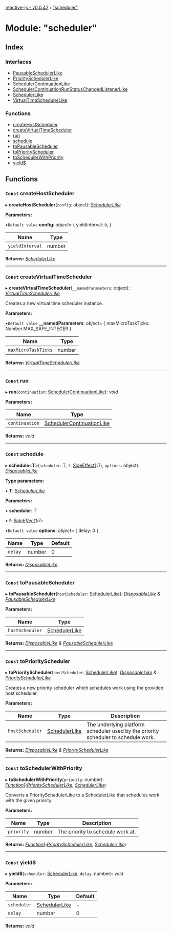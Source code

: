 [reactive-js - v0.0.42](../README.md) › ["scheduler"](_scheduler_.md)

# Module: "scheduler"

## Index

### Interfaces

* [PausableSchedulerLike](../interfaces/_scheduler_.pausableschedulerlike.md)
* [PrioritySchedulerLike](../interfaces/_scheduler_.priorityschedulerlike.md)
* [SchedulerContinuationLike](../interfaces/_scheduler_.schedulercontinuationlike.md)
* [SchedulerContinuationRunStatusChangedListenerLike](../interfaces/_scheduler_.schedulercontinuationrunstatuschangedlistenerlike.md)
* [SchedulerLike](../interfaces/_scheduler_.schedulerlike.md)
* [VirtualTimeSchedulerLike](../interfaces/_scheduler_.virtualtimeschedulerlike.md)

### Functions

* [createHostScheduler](_scheduler_.md#const-createhostscheduler)
* [createVirtualTimeScheduler](_scheduler_.md#const-createvirtualtimescheduler)
* [run](_scheduler_.md#const-run)
* [schedule](_scheduler_.md#const-schedule)
* [toPausableScheduler](_scheduler_.md#const-topausablescheduler)
* [toPriorityScheduler](_scheduler_.md#const-topriorityscheduler)
* [toSchedulerWithPriority](_scheduler_.md#const-toschedulerwithpriority)
* [yield$](_scheduler_.md#const-yield)

## Functions

### `Const` createHostScheduler

▸ **createHostScheduler**(`config`: object): *[SchedulerLike](../interfaces/_scheduler_.schedulerlike.md)*

**Parameters:**

▪`Default value`  **config**: *object*= {
    yieldInterval: 5,
  }

Name | Type |
------ | ------ |
`yieldInterval` | number |

**Returns:** *[SchedulerLike](../interfaces/_scheduler_.schedulerlike.md)*

___

### `Const` createVirtualTimeScheduler

▸ **createVirtualTimeScheduler**(`__namedParameters`: object): *[VirtualTimeSchedulerLike](../interfaces/_scheduler_.virtualtimeschedulerlike.md)*

Creates a new virtual time scheduler instance.

**Parameters:**

▪`Default value`  **__namedParameters**: *object*= { maxMicroTaskTicks: Number.MAX_SAFE_INTEGER }

Name | Type |
------ | ------ |
`maxMicroTaskTicks` | number |

**Returns:** *[VirtualTimeSchedulerLike](../interfaces/_scheduler_.virtualtimeschedulerlike.md)*

___

### `Const` run

▸ **run**(`continuation`: [SchedulerContinuationLike](../interfaces/_scheduler_.schedulercontinuationlike.md)): *void*

**Parameters:**

Name | Type |
------ | ------ |
`continuation` | [SchedulerContinuationLike](../interfaces/_scheduler_.schedulercontinuationlike.md) |

**Returns:** *void*

___

### `Const` schedule

▸ **schedule**<**T**>(`scheduler`: T, `f`: [SideEffect1](_functions_.md#sideeffect1)‹T›, `options`: object): *[DisposableLike](../interfaces/_disposable_.disposablelike.md)*

**Type parameters:**

▪ **T**: *[SchedulerLike](../interfaces/_scheduler_.schedulerlike.md)*

**Parameters:**

▪ **scheduler**: *T*

▪ **f**: *[SideEffect1](_functions_.md#sideeffect1)‹T›*

▪`Default value`  **options**: *object*= { delay: 0 }

Name | Type | Default |
------ | ------ | ------ |
`delay` | number | 0 |

**Returns:** *[DisposableLike](../interfaces/_disposable_.disposablelike.md)*

___

### `Const` toPausableScheduler

▸ **toPausableScheduler**(`hostScheduler`: [SchedulerLike](../interfaces/_scheduler_.schedulerlike.md)): *[DisposableLike](../interfaces/_disposable_.disposablelike.md) & [PausableSchedulerLike](../interfaces/_scheduler_.pausableschedulerlike.md)*

**Parameters:**

Name | Type |
------ | ------ |
`hostScheduler` | [SchedulerLike](../interfaces/_scheduler_.schedulerlike.md) |

**Returns:** *[DisposableLike](../interfaces/_disposable_.disposablelike.md) & [PausableSchedulerLike](../interfaces/_scheduler_.pausableschedulerlike.md)*

___

### `Const` toPriorityScheduler

▸ **toPriorityScheduler**(`hostScheduler`: [SchedulerLike](../interfaces/_scheduler_.schedulerlike.md)): *[DisposableLike](../interfaces/_disposable_.disposablelike.md) & [PrioritySchedulerLike](../interfaces/_scheduler_.priorityschedulerlike.md)*

Creates a new priority scheduler which schedules work using the provided
host scheduler.

**Parameters:**

Name | Type | Description |
------ | ------ | ------ |
`hostScheduler` | [SchedulerLike](../interfaces/_scheduler_.schedulerlike.md) | The underlying platform scheduler used by the priority scheduler to schedule work.  |

**Returns:** *[DisposableLike](../interfaces/_disposable_.disposablelike.md) & [PrioritySchedulerLike](../interfaces/_scheduler_.priorityschedulerlike.md)*

___

### `Const` toSchedulerWithPriority

▸ **toSchedulerWithPriority**(`priority`: number): *[Function1](_functions_.md#function1)‹[PrioritySchedulerLike](../interfaces/_scheduler_.priorityschedulerlike.md), [SchedulerLike](../interfaces/_scheduler_.schedulerlike.md)›*

Converts a PrioritySchedulerLike to a SchedulerLike that schedules work with the given priority.

**Parameters:**

Name | Type | Description |
------ | ------ | ------ |
`priority` | number | The priority to schedule work at.  |

**Returns:** *[Function1](_functions_.md#function1)‹[PrioritySchedulerLike](../interfaces/_scheduler_.priorityschedulerlike.md), [SchedulerLike](../interfaces/_scheduler_.schedulerlike.md)›*

___

### `Const` yield$

▸ **yield$**(`scheduler`: [SchedulerLike](../interfaces/_scheduler_.schedulerlike.md), `delay`: number): *void*

**Parameters:**

Name | Type | Default |
------ | ------ | ------ |
`scheduler` | [SchedulerLike](../interfaces/_scheduler_.schedulerlike.md) | - |
`delay` | number | 0 |

**Returns:** *void*
